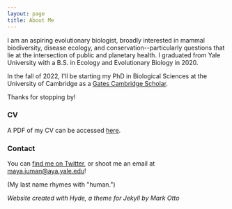 ```yaml
---
layout: page
title: About Me
---
```


I am an aspiring evolutionary biologist, broadly interested in mammal biodiversity, disease ecology, and conservation--particularly questions that lie at the intersection of public and planetary health. I graduated from Yale University with a B.S. in Ecology and Evolutionary Biology in 2020.

In the fall of 2022, I'll be starting my PhD in Biological Sciences at the University of Cambridge as a <a href="https://www.gatescambridge.org/biography/18513/" target="_blank">Gates Cambridge Scholar</a>.

Thanks for stopping by!

### CV

A PDF of my CV can be accessed <a href="https://mayajuman.github.io/CV/Maya Juman CV 08.22.pdf" target="_blank">here</a>.

### Contact

You can <a href="https://twitter.com/mayajuman" target="_blank">find me on Twitter</a>, or shoot me an email at <a href="mailto:maya.juman@aya.yale.edu">maya.juman@aya.yale.edu</a>!

(My last name rhymes with "human.")

*Website created with Hyde, a theme for Jekyll by Mark Otto*
